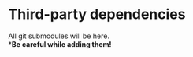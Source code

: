 # Third-party dependencies

All git submodules will be here. <br>
***Be careful while adding them!**
